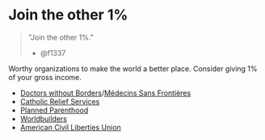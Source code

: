 # Join the other 1%

> "Join the other 1%."
> - @f1337

Worthy organizations to make the world a better place.
Consider giving 1% of your gross income.

* [Doctors without Borders](http://www.doctorswithoutborders.org/)/[Médecins Sans Frontières](http://www.msf.org/)
* [Catholic Relief Services](http://www.crs.org/)
* [Planned Parenthood](https://www.plannedparenthood.org/)
* [Worldbuilders](https://worldbuilders.org)
* [American Civil Liberties Union](https://www.aclu.org/)

